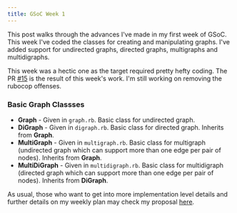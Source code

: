 ```yaml
---
title: GSoC Week 1
---
```


This post walks through the advances I've made in my first week of GSoC. This week I've coded the classes for creating and manipulating graphs. I've added support for undirected graphs, directed graphs, multigraphs and multidigraphs.

<!--more-->

This week was a hectic one as the target required pretty hefty coding. The PR [#15](https://github.com/athityakumar/networkx.rb/pull/13) is the result of this week's work. I'm still working on removing the rubocop offenses.

### Basic Graph Classses

* **Graph** - Given in `graph.rb`. Basic class for undirected graph.
* **DiGraph** - Given in `digraph.rb`. Basic class for directed graph. Inherits from **Graph**.
* **MultiGraph** - Given in `multigraph.rb`. Basic class for multigraph (undirected graph which can support more than one edge per pair of nodes). Inherits from **Graph**.
* **MultiDiGraph** - Given in `multidigraph.rb`. Basic class for multidigraph (directed graph which can support more than one edge per pair of nodes). Inherits from **DiGraph**.

As usual, those who want to get into more implementation level details and further details on my weekly plan may check my proposal [here](https://docs.google.com/document/d/1_gUCa1LNPZmkKkqCEXR7eJu-IZ9DiiA-n0kG660hLIE/edit?usp=sharing).
